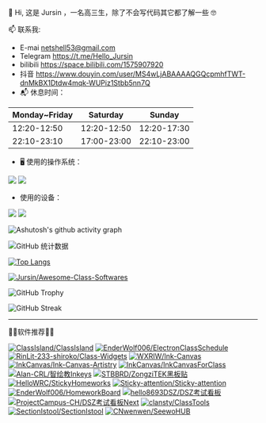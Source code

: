 👋 Hi, 这是 Jursin ，一名高三生，除了不会写代码其它都了解一些 🤓

📫 联系我:
  - E-mai netshell53@gmail.com
  - Telegram https://t.me/Hello_Jursin
  - bilibili https://space.bilibili.com/1575907920
  - 抖音 https://www.douyin.com/user/MS4wLjABAAAAQGQcpmhfTWT-dnMkBX1Dtdw4mqk-WUPiz1Stbb5nn7Q
- 📬 休息时间：

| **Monday~Friday** | **Saturday** | **Sunday** |
| - | - | - |
| 12:20-12:50 | 12:20-12:50 | 12:20-17:30 |
| 22:10-23:10 | 17:00-23:00 | 22:10-23:00 |

- 🖥 使用的操作系统：

![](https://img.shields.io/badge/Android-3DDC84?style=flat&logo=android&logoColor=white)
![](https://img.shields.io/badge/Windows-0078D6?style=flat)

- 使用的设备：

![](https://img.shields.io/badge/Redmi_Note_9-%23FF7E00?style=flat&logo=xiaomi&logoColor=white)
![](https://img.shields.io/badge/IdeaPad_15_ALC7-%23DA0807?style=flat&logo=lenovo&logoColor=white)

![Ashutosh's github activity graph](https://github-readme-activity-graph.vercel.app/graph?username=Jursin&theme=github-compact)

![GitHub 统计数据](https://github-readme-stats.vercel.app/api?username=Jursin&&show=reviews,discussions_started,discussions_answered,prs_merged,prs_merged_percentage&show_icons=true&include_all_commits=true&custom_title=Jursin的%20GitHub%20统计数据！&number_format=long&theme=default)

[![Top Langs](https://github-readme-stats.vercel.app/api/top-langs/?username=Jursin&layout=compact)](https://github.com/Jursin)

[![Jursin/Awesome-Class-Softwares](https://github-readme-stats.vercel.app/api/pin/?username=Jursin&repo=Awesome-Class-Softwares&show_owner=true)](https://github.com/Jursin/Awesome-Class-Softwares)

![GitHub Trophy](https://github-profile-trophy.vercel.app/?username=Jursin)

![GitHub Streak](https://github-readme-streak-stats.herokuapp.com/?user=Jursin)

---
🎉🌟软件推荐🌟🎉

[![ClassIsland/ClassIsland](https://github-readme-stats.vercel.app/api/pin/?username=ClassIsland&repo=ClassIsland&show_owner=true)](https://github.com/ClassIsland/ClassIsland)
[![EnderWolf006/ElectronClassSchedule](https://github-readme-stats.vercel.app/api/pin/?username=EnderWolf006&repo=ElectronClassSchedule&show_owner=true)](https://github.com/EnderWolf006/ElectronClassSchedule)
[![RinLit-233-shiroko/Class-Widgets](https://github-readme-stats.vercel.app/api/pin/?username=RinLit-233-shiroko&repo=Class-Widgets&show_owner=true)](https://github.com/RinLit-233-shiroko/Class-Widgets)
[![WXRIW/Ink-Canvas](https://github-readme-stats.vercel.app/api/pin/?username=WXRIW&repo=Ink-Canvas&show_owner=true)](https://github.com/WXRIW/Ink-Canvas)
[![InkCanvas/Ink-Canvas-Artistry](https://github-readme-stats.vercel.app/api/pin/?username=InkCanvas&repo=Ink-Canvas-Artistry&show_owner=true)](https://github.com/InkCanvas/Ink-Canvas-Artistry)
[![InkCanvas/InkCanvasForClass](https://github-readme-stats.vercel.app/api/pin/?username=InkCanvas&repo=InkCanvasForClass&show_owner=true)](https://github.com/InkCanvas/InkCanvasForClass)
[![Alan-CRL/智绘教Inkeys](https://github-readme-stats.vercel.app/api/pin/?username=Alan-CRL&repo=Inkeys&show_owner=true)](https://github.com/Alan-CRL/Inkeys)
[![STBBRD/ZongziTEK黑板贴](https://github-readme-stats.vercel.app/api/pin/?username=STBBRD&repo=ZongziTEK-Blackboard-Sticker&show_owner=true)](https://github.com/STBBRD/ZongziTEK-Blackboard-Sticker)
[![HelloWRC/StickyHomeworks](https://github-readme-stats.vercel.app/api/pin/?username=HelloWRC&repo=StickyHomeworks&show_owner=true)](https://github.com/HelloWRC/StickyHomeworks)
[![Sticky-attention/Sticky-attention](https://github-readme-stats.vercel.app/api/pin/?username=Sticky-attention&repo=Sticky-attention&show_owner=true)](https://github.com/Sticky-attention/Sticky-attention)
[![EnderWolf006/HomeworkBoard](https://github-readme-stats.vercel.app/api/pin/?username=EnderWolf006&repo=HomeworkBoard&show_owner=true)](https://github.com/EnderWolf006/HomeworkBoard)
[![hello8693DSZ/DSZ考试看板](https://github-readme-stats.vercel.app/api/pin/?username=hello8693DSZ&repo=dsz-exam-showboard&show_owner=true)](https://github.com/hello8693DSZ/dsz-exam-showboard)
[![ProjectCampus-CH/DSZ考试看板Next](https://github-readme-stats.vercel.app/api/pin/?username=ProjectCampus-CH&repo=dsz-exam-showboard-next&show_owner=true)](https://github.com/ProjectCampus-CH/dsz-exam-showboard-next)
[![clansty/ClassTools](https://github-readme-stats.vercel.app/api/pin/?username=clansty&repo=ClassTools&show_owner=true)](https://github.com/clansty/ClassTools)
[![SectionIstool/SectionIstool](https://github-readme-stats.vercel.app/api/pin/?username=SectionIstool&repo=SectionIstool&show_owner=true)](https://github.com/SectionIstool/SectionIstool)
[![CNwenwen/SeewoHUB](https://github-readme-stats.vercel.app/api/pin/?username=CNwenwen&repo=SeewoHUB&show_owner=true)](https://github.com/CNwenwen/SeewoHUB)
